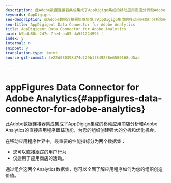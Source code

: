 ```yaml
---
description: 此Adobe数据连接器集成集成了AppDigigo集成的移动应用商店分析和Adobe Analytics的直接应用程序跟踪功能，为您的组织创建强大的分析和优化机会。
keywords: AppDigiges
seo-description: 此Adobe数据连接器集成集成了AppDigigo集成的移动应用商店分析和Adobe Analytics的直接应用程序跟踪功能，为您的组织创建强大的分析和优化机会。
seo-title: AppDigigent Data Connector for Adobe Analytics
title: AppDigigent Data Connector for Adobe Analytics
uuid: b9bdb88c-2d7d-7fe4-aa05-da531224993 f
index: y
internal: n
snippet: y
translation-type: tm+mt
source-git-commit: 5e22d080398d74df29b1f849258e6500168cd5aa

---
```



# appFigures Data Connector for Adobe Analytics{#appfigures-data-connector-for-adobe-analytics}

此Adobe数据连接器集成集成了AppDigigo集成的移动应用商店分析和Adobe Analytics的直接应用程序跟踪功能，为您的组织创建强大的分析和优化机会。

在移动应用程序世界中，最重要的性能指标分为两个数据集：

* 您可以直接跟踪的用户行为
* 仅适用于应用商店的活动。

通过组合这两个Analytics数据集，您可以全面了解应用程序如何为您的组织创造价值。

